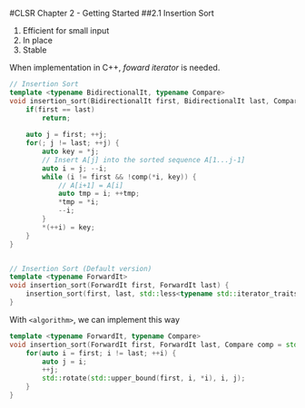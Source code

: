 #CLSR Chapter 2 - Getting Started
##2.1 Insertion Sort
1. Efficient for small input  
2. In place  
3. Stable

When implementation in C++, *foward iterator* is needed.

```C++
// Insertion Sort
template <typename BidirectionalIt, typename Compare>
void insertion_sort(BidirectionalIt first, BidirectionalIt last, Compare comp = std::less<>()) {
    if(first == last)
        return;
    
    auto j = first; ++j;
    for(; j != last; ++j) {
        auto key = *j;
        // Insert A[j] into the sorted sequence A[1...j-1]
        auto i = j; --i;
        while (i != first && !comp(*i, key)) {
            // A[i+1] = A[i]
            auto tmp = i; ++tmp; 
            *tmp = *i;  
            --i;
        }
        *(++i) = key;
    }
}


// Insertion Sort (Default version)
template <typename ForwardIt>
void insertion_sort(ForwardIt first, ForwardIt last) {
    insertion_sort(first, last, std::less<typename std::iterator_traits<BidirectionalIt>::value_type>());
}
```
With `<algorithm>`, we can implement this way
```C++
template <typename ForwardIt, typename Compare>
void insertion_sort(ForwardIt first, ForwardIt last, Compare comp = std::less<>()) {
    for(auto i = first; i != last; ++i) {
        auto j = i;
        ++j;
        std::rotate(std::upper_bound(first, i, *i), i, j);
    }
}
```